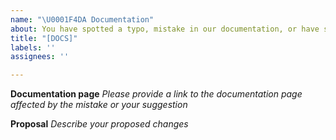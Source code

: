 ```yaml
---
name: "\U0001F4DA Documentation"
about: You have spotted a typo, mistake in our documentation, or have suggestion.
title: "[DOCS]"
labels: ''
assignees: ''

---
```


**Documentation page**
*Please provide a link to the documentation page affected by the mistake or your suggestion*

**Proposal**
*Describe your proposed changes*
